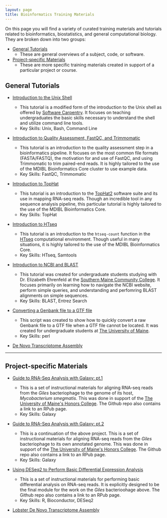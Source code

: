 ```yaml
---
layout: page
title: Bioinformatics Training Materials
---
```


On this page you will find a variety of curated training materials and tutorials related to bioinformatics, biostatistics, and general computational biology. They are broken down into two groups:

* [General Tutorials](#general-tutorials)
  * These are general overviews of a subject, code, or software.
* [Project-specific Materials](#project-specific-materials)
  * These are more specific training materials created in support of a particular project or course. 


## General Tutorials

* [Introduction to the Unix Shell](https://github.com/MaineINBRE/IntroToShell)
  * This tutorial is a modified form of the introduction to the Unix shell as offered by [Software Carpentry](https://software-carpentry.org). It focuses on teaching undergraduates the basic skills necessary to understand the shell and utilize command line tools.
  * Key Skills: Unix, Bash, Command Line

* [Introduction to Quality Assessment, FastQC, and Trimmomatic](https://github.com/MaineINBRE/IntroToFASTQCandTrimmomatic)
  * This tutorial is an introduction to the quality assessment step in a bioinformatics pipeline. It focuses on the most common file formats (FASTA/FASTQ), the motivation for and use of FastQC, and using Trimmomatic to trim paired-end reads. It is highly tailored to the use of the MDIBL Bioinformatics Core cluster to use example data.
  * Key Skills: FastQC, Trimmomatic

* [Introduction to TopHat](https://github.com/MaineINBRE/IntroToTopHat2)
  * This tutorial is an introduction to the [TopHat2](https://ccb.jhu.edu/software/tophat/index.shtml) software suite and its use in mapping RNA-seq reads. Though an incredible tool in any sequence analysis pipeline, this particular tutorial is highly tailored to the use of the MDIBL Bioinformatics Core. 
  * Key Skills: TopHat

* [Introduction to HTseq](https://github.com/MaineINBRE/IntroToHTSEQ)
  * This tutorial is an introduction to the `htseq-count` function in the [HTseq](http://www-huber.embl.de/users/anders/HTSeq/doc/index.html) computational environment. Though useful in many situations, it is highly tailored to the use of the MDIBL Bioinformatics Core. 
  * Key Skills: HTseq, Samtools

* [Introduction to NCBI and BLAST](https://github.com/MaineINBRE/IntroToNCBIandBLAST)
  * This tutorial was created for undergraduate students studying with Dr. Elizabeth Ehrenfeld at the [Southern Maine Community College](https://www.smccme.edu). It focuses primarily on learning how to navigate the NCBI website, perform simple queries, and understanding and perfomring BLAST alignments on simple sequences. 
  * Key Skills: BLAST, Entrez Search

* [Converting a Genbank file to a GTF file](https://github.com/MaineINBRE/GenBankToGTF)
  * This script was created to show how to quickly convert a raw Genbank file to a GTF file when a GTF file cannot be located. It was created for undergraduate students at [The University of Maine](www.umaine.edu). 
  * Key Skills: perl
  
* [De Novo Transcriptome Assembly](https://github.com/MaineINBRE/Trinity2.8.4Marconi)

***

## Project-specific Materials

* [Guide to RNA-Seq Analysis with Galaxy: pt.1](https://github.com/MaineINBRE/GilesRNASeqGuide)
  * This is a set of instructional materials for aligning RNA-seq reads from the *Giles* bacteriophage to the genome of its host, *Mycobacterium smegmatis*. This was done in support of the [The University of Maine's Honors College](https://honors.umaine.edu). The Github repo also contains a link to an RPub page. 
  * Key Skills: Galaxy

* [Guide to RNA-Seq Analysis with Galaxy: pt.2](https://github.com/MaineINBRE/GilesRNASeqGuide2)
  * This is a continuation of the above project. This is a set of instructional materials for aligning RNA-seq reads from the *Giles* bacteriophage to its own annotated genome. This was done in support of the [The University of Maine's Honors College](https://honors.umaine.edu). The Github repo also contains a link to an RPub page. 
  * Key Skills: Galaxy

* [Using DESeq2 to Perform Basic Differential Expression Analysis](https://github.com/MaineINBRE/GilesDESEQ2Guide)
  * This is a set of instructional materials for performing basic differential analysis on RNA-seq reads. It is explicitly designed to be the final module for the work on the *Giles* bacterioohage above. The Github repo also contains a link to an RPub page. 
  * Key Skills: R, Bioconductor, DESeq2 

* [Lobster De Novo Transcriptome Assembly](https://github.com/MaineINBRE/Trinity2.8.4Marconi)


